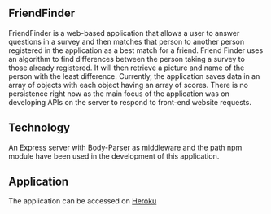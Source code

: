 ## FriendFinder
FriendFinder is a web-based application that allows a user to answer questions in a survey and then matches that person to another person registered in the application as a best match for a friend. Friend Finder uses an algorithm to find differences between the person taking a survey to those already registered. It will then retrieve a picture and name of the person with the least difference. Currently, the application saves data in an array of objects with each object having an array of scores. There is no persistence right now as the main focus of the application was on developing APIs on the server to respond to front-end website requests.


## Technology
An Express server with Body-Parser as middleware and the path npm module have been used in the development of this application.


## Application
The application can be accessed on [Heroku](https://gentle-plains-62498.herokuapp.com/)